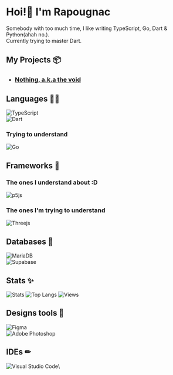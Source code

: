 # Hoi!👋 I'm Rapougnac 
Somebody with too much time, I like writing TypeScript, Go, Dart & ~~Python~~(ahah no.).\
Currently trying to master Dart.


## My Projects 📦  
- ### [Nothing, a.k.a the void](https://somewhere.com)

## Languages 🏳‍🌈

![TypeScript](https://img.shields.io/badge/typescript-%23007ACC.svg?style=for-the-badge&logo=typescript&logoColor=white)\
![Dart](https://img.shields.io/badge/dart-%230175C2.svg?style=for-the-badge&logo=dart&logoColor=white)
### Trying to understand
![Go](https://img.shields.io/badge/go-%2300ADD8.svg?style=for-the-badge&logo=go&logoColor=white)

## Frameworks 🌌

### The ones I understand about :D
![p5js](https://img.shields.io/badge/p5.js-ED225D?style=for-the-badge&logo=p5.js&logoColor=FFFFFF)

### The ones I'm trying to understand

![Threejs](https://img.shields.io/badge/threejs-black?style=for-the-badge&logo=three.js&logoColor=white)

## Databases 📄

![MariaDB](https://img.shields.io/badge/MariaDB-003545?style=for-the-badge&logo=mariadb&logoColor=white)\
![Supabase](https://img.shields.io/badge/Supabase-3ECF8E?style=for-the-badge&logo=supabase&logoColor=white)

## Stats ✨
![Stats](https://github-readme-stats.vercel.app/api?username=Rapougnac&count_private=true&show_icons=true&theme=github_dark&title_color=cae426&text_color=eebb10)
![Top Langs](https://github-readme-stats.vercel.app/api/top-langs/?username=Rapougnac&layout=compact)
![Views](https://count.getloli.com/get/@Rapougnac?theme=gelbooru)

## Designs tools 🎀
![Figma](https://img.shields.io/badge/figma-%23F24E1E.svg?style=for-the-badge&logo=figma&logoColor=white)\
![Adobe Photoshop](https://img.shields.io/badge/adobephotoshop-%2331A8FF.svg?style=for-the-badge&logo=adobephotoshop&logoColor=white)

## IDEs ✏ 
![Visual Studio Code](https://img.shields.io/badge/Visual%20Studio%20Code-0078d7.svg?style=for-the-badge&logo=visual-studio-code&logoColor=white)\
